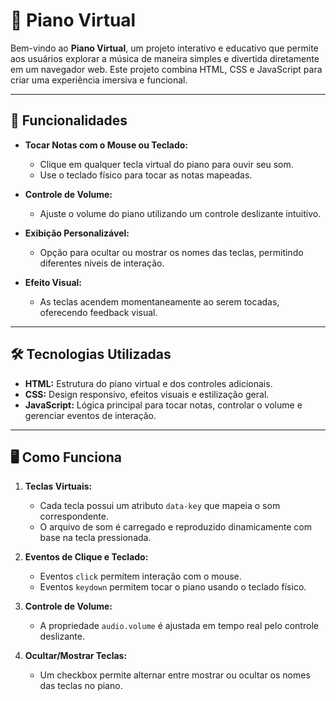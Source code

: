 # 🎹 Piano Virtual

Bem-vindo ao **Piano Virtual**, um projeto interativo e educativo que permite aos usuários explorar a música de maneira simples e divertida diretamente em um navegador web. Este projeto combina HTML, CSS e JavaScript para criar uma experiência imersiva e funcional.

---

## 🚀 Funcionalidades

- **Tocar Notas com o Mouse ou Teclado:**
  - Clique em qualquer tecla virtual do piano para ouvir seu som.
  - Use o teclado físico para tocar as notas mapeadas.

- **Controle de Volume:**
  - Ajuste o volume do piano utilizando um controle deslizante intuitivo.

- **Exibição Personalizável:**
  - Opção para ocultar ou mostrar os nomes das teclas, permitindo diferentes níveis de interação.

- **Efeito Visual:**
  - As teclas acendem momentaneamente ao serem tocadas, oferecendo feedback visual.

---

## 🛠️ Tecnologias Utilizadas

- **HTML:** Estrutura do piano virtual e dos controles adicionais.
- **CSS:** Design responsivo, efeitos visuais e estilização geral.
- **JavaScript:** Lógica principal para tocar notas, controlar o volume e gerenciar eventos de interação.

---

## 🖥️ Como Funciona

1. **Teclas Virtuais:**
   - Cada tecla possui um atributo `data-key` que mapeia o som correspondente.
   - O arquivo de som é carregado e reproduzido dinamicamente com base na tecla pressionada.

2. **Eventos de Clique e Teclado:**
   - Eventos `click` permitem interação com o mouse.
   - Eventos `keydown` permitem tocar o piano usando o teclado físico.

3. **Controle de Volume:**
   - A propriedade `audio.volume` é ajustada em tempo real pelo controle deslizante.

4. **Ocultar/Mostrar Teclas:**
   - Um checkbox permite alternar entre mostrar ou ocultar os nomes das teclas no piano.



